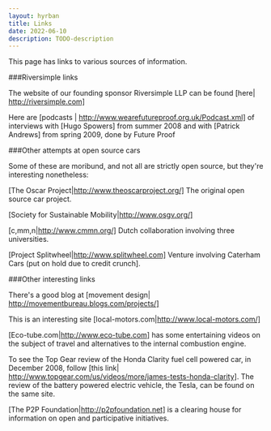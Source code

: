 ```yaml
---
layout: hyrban
title: Links
date: 2022-06-10
description: TODO-description
---
```





This page has links to various sources of information. 

###Riversimple links

The website of our founding sponsor Riversimple LLP can be found [here| http://riversimple.com]

Here are [podcasts | http://www.wearefutureproof.org.uk/Podcast.xml] of interviews with [Hugo Spowers] from summer 2008 and with [Patrick Andrews] from spring 2009, done by Future Proof

###Other attempts at open source cars

Some of these are moribund, and not all are strictly open source, but they're interesting nonetheless:
 

[The Oscar Project|http://www.theoscarproject.org/]  The original open source car project. 

[Society for Sustainable Mobility|http://www.osgv.org/]

[c,mm,n|http://www.cmmn.org/]   Dutch collaboration involving three universities. 

[Project Splitwheel|http://www.splitwheel.com]   Venture involving Caterham Cars (put on hold due to credit crunch]. 

###Other interesting links

There's a good blog at [movement design| http://movementbureau.blogs.com/projects/]

This is an interesting site [local-motors.com|http://www.local-motors.com/]

[Eco-tube.com|http://www.eco-tube.com] has some entertaining videos on the subject of travel and alternatives to the internal combustion engine. 

To see the Top Gear review of the Honda Clarity fuel cell powered car, in December 2008, follow [this link| http://www.topgear.com/us/videos/more/james-tests-honda-clarity]. The review of the battery powered electric vehicle, the Tesla, can be found on the same site. 

[The P2P Foundation|http://p2pfoundation.net] is a clearing house for information on open and participative initiatives.
